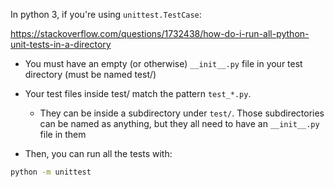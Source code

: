 In python 3, if you're using `unittest.TestCase`:

https://stackoverflow.com/questions/1732438/how-do-i-run-all-python-unit-tests-in-a-directory

-   You must have an empty (or otherwise) `__init__.py` file in your test directory (must be named test/)

-   Your test files inside test/ match the pattern `test_*.py`.

    -   They can be inside a subdirectory under `test/`. Those subdirectories can be named as anything, but they all need to have an `__init__.py` file in them

-   Then, you can run all the tests with:

```bash
python -m unittest
```
